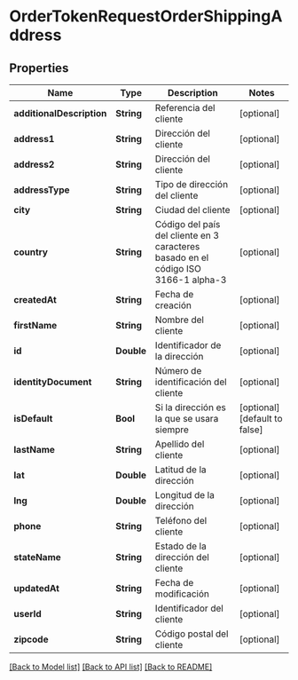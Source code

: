 # OrderTokenRequestOrderShippingAddress

## Properties
Name | Type | Description | Notes
------------ | ------------- | ------------- | -------------
**additionalDescription** | **String** | Referencia del cliente | [optional] 
**address1** | **String** | Dirección del cliente | [optional] 
**address2** | **String** | Dirección del cliente | [optional] 
**addressType** | **String** | Tipo de dirección del cliente | [optional] 
**city** | **String** | Ciudad del cliente | [optional] 
**country** | **String** | Código del país del cliente en 3 caracteres basado en el código ISO 3166-1 alpha-3 | [optional] 
**createdAt** | **String** | Fecha de creación | [optional] 
**firstName** | **String** | Nombre del cliente | [optional] 
**id** | **Double** | Identificador de la dirección | [optional] 
**identityDocument** | **String** | Número de identificación del cliente | [optional] 
**isDefault** | **Bool** | Si la dirección es la que se usara siempre | [optional] [default to false]
**lastName** | **String** | Apellido del cliente | [optional] 
**lat** | **Double** | Latitud de la dirección | [optional] 
**lng** | **Double** | Longitud de la dirección | [optional] 
**phone** | **String** | Teléfono del cliente | [optional] 
**stateName** | **String** | Estado de la dirección del cliente | [optional] 
**updatedAt** | **String** | Fecha de modificación | [optional] 
**userId** | **String** | Identificador del cliente | [optional] 
**zipcode** | **String** | Código postal del cliente | [optional] 

[[Back to Model list]](../README.md#documentation-for-models) [[Back to API list]](../README.md#documentation-for-api-endpoints) [[Back to README]](../README.md)


